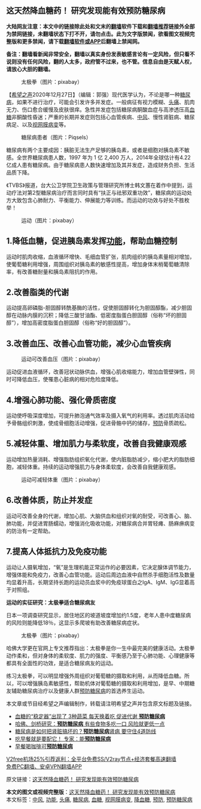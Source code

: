  <h2>这天然降血糖药！ 研究发现能有效预防糖尿病</h2> <p class="notice"><b>大陆网友注意：本文中的链接除此处和文末的<a href="https://github.com/bannedbook/fanqiang" >翻墙</a>软件下载和<a href="https://github.com/killgcd/justmysocks/blob/master/README.md">翻墙推荐</a>链接外全部为禁网链接，未翻墙状态下打不开，请勿点击。此为文字版禁闻，欲看图文视频完整版和更多禁闻，请下载<a href="https://github.com/bannedbook/fanqiang">翻墙软件或APP</a>后翻墙上禁闻网。</p><p>备注：翻墙看新闻非常安全，翻墙以真实身份发表敏感言论有一定风险，但只看不说则没有任何风险，翻的人太多，政府管不过来，也不管。信息自由是天赋人权，请放心大胆的翻墙。</b></p>  <div class="entry"> <figure><figcaption>太极拳（图片：pixabay）</figcaption></figure> <p>【<span class='wp_keywordlink_affiliate'><a href="https://www.soundofhope.org" title="希望之声" target="_blank">希望之声</a></span>2020年12月27日】（编辑：郭强）现代医学认为，不论是哪一种<a href="https://www.bannedbook.org/bnews/tag/%e7%b3%96%e5%b0%bf%e7%97%85/" class="st_tag internal_tag" rel="tag" title="标签 糖尿病 下的日志">糖尿病</a>，如果不进行治疗，可能会引发许多并发症。一般病征有视力模糊、<a href="https://www.bannedbook.org/bnews/tag/%e5%a4%b4%e7%97%9b/" class="st_tag internal_tag" rel="tag" title="标签 头痛 下的日志">头痛</a>、肌肉无力、伤口愈合缓慢及皮肤很痒。急性并发症包括糖尿病酮酸血症与高渗透压高<a href="https://www.bannedbook.org/bnews/tag/%e8%a1%80%e7%b3%96/" class="st_tag internal_tag" rel="tag" title="标签 血糖 下的日志">血糖</a>非酮酸性昏迷；严重的长期并发症则包括心血管疾病、<a href="https://www.bannedbook.org/bnews/tag/%E4%B8%AD%E9%A3%8E/" class="st_tag internal_tag" rel="tag" title="标签 中风 下的日志">中风</a>、慢性肾脏病、糖尿病足、以及<a href="https://www.bannedbook.org/bnews/tag/%e8%a7%86%e7%bd%91%e8%86%9c%e7%97%85%e5%8f%98/" class="st_tag internal_tag" rel="tag" title="标签 视网膜病变 下的日志">视网膜病变</a>等。</p> <figure><figcaption>糖尿病患者（图片：Piqsels）</figcaption></figure> <p>糖尿病有两个主要成因：胰脏无法生产足够的胰岛素，或者是细胞对胰岛素不敏感。全世界糖尿病患人数，1997 年为 1 亿 2,400 万人，2014年全球估计有4.22亿成人患有糖尿病。由于糖尿病患人数快速增加及其并发症，造成财务负担、生活品质下降。</p> <p>《TVBS》报道，台大公卫学院卫生政策与管理研究所博士韩文蕙在着作中提到，运动疗法对第2型糖尿病治疗而言同时具有“扶正与祛邪双重功效”，糖尿病的运动处方大致包含心肺耐力、平衡能力、伸展能力等训练。而运动的功效与好处不胜枚举！</p> <figure><figcaption>运动（图片：pixabay）</figcaption></figure> <h2>1.降低血糖，促进胰岛素发挥<a href="https://www.bannedbook.org/bnews/tag/%E5%8A%9F%E8%83%BD/" class="st_tag internal_tag" rel="tag" title="标签 功能 下的日志">功能</a>，帮助血糖控制</h2> <p>运动时肌肉收缩，血液循环增快、毛细血管扩张，肌肉组织的胰岛素量相对增加，使葡萄糖利用增强，周围组织对胰岛素的敏感性提高，增加身体末梢葡萄糖清除率，有改善糖耐量和胰岛素阻抗的作用。</p>  <h2>2.改善脂类的代谢</h2> <p>运动提高卵磷脂-胆固醇转酰基酶的活性，促使胆固醇转化为胆固醇酯，减少胆固醇在动脉内膜的沉积；降低三酸甘油酯、低密度脂蛋白胆固醇（俗称“坏的胆固醇”），增加高密度脂蛋白胆固醇（俗称“好的胆固醇”）。</p> <h2>3.改善血压、改善心血管功能，减少心血管疾病</h2> <figure><figcaption>运动可改善血压（图片：pixabay）</figcaption></figure> <p>运动促进血液循环，改善冠状动脉供血，增强心肌收缩能力，增加血管壁弹性，同时可降低血压，使罹患心脏病的相对危险度降低。</p> <h2>4.增强心肺功能、强化骨质密度</h2> <p>运动使呼吸深度增加，可提升肺泡通气效率及摄入氧气的利用率。透过肌肉活动给予骨骼组织刺激，使成骨细胞活动增强，促进骨骼中钙的储存，<a href="https://www.bannedbook.org/bnews/tag/%E9%A2%84%E9%98%B2/" class="st_tag internal_tag" rel="tag" title="标签 预防 下的日志">预防</a>骨质疏松。</p> <h2>5.减轻体重、增加肌力与柔软度，改善自我健康观感</h2> <p>运动增加热量消耗、增强脂肪组织氧化代谢，使内脏脂肪减少，缩小肥大的脂肪细胞，减轻体重。持续的运动增强肌力与身体柔软度，会改善自我健康观感。</p>  <figure><figcaption>运动可减轻体重（图片：pixabay）</figcaption></figure> <h2>6.改善体质，防止并发症</h2> <p>运动可改善全身的代谢，增加心肌、大脑供血和组织对氧的耐受，可改善心、脑、肺功能，并促进胃肠蠕动，增强消化吸收功能，对糖尿病合并胃轻瘫、肠麻痹病变的防治有一定帮助。</p> <h2>7.提高人体抵抗力及免疫功能</h2> <p>运动让人摄氧增加，“氧”是生理机能正常运作的必要因素，它决定腺体调节能力，增强体能和免疫力，改善心血管功能。运动后周边血液中自然杀手细胞活性及数量均显着升高，长期坚持长跑的运动员血浆中的免疫球蛋白之IgA、IgM、IgG显着高于对照组。</p> <p><strong>运动的实征研究：太极拳适合糖尿病友</strong></p> <p>日本一项调查研究显示，居住地区的坡道坡度增加约1.5度，老年人患中度糖尿病的风险则能降低18％，这显示多爬坡有助改善糖尿病症状。</p>  <figure><figcaption>太极拳（图片：pixabay）</figcaption></figure> <p>哈佛大学更在官网上专文推荐指出：太极拳是你一生中最完美的健康活动。太极拳动作柔和，但对身体的柔软度、肌力的强度、平衡感乃至于心肺功能、心理健康等都具有全面性的功效，是适合糖尿病友的运动。</p> <p>练习太极拳，可以明显增强外周组织对葡萄糖的摄取和利用，从而降低血糖。所以，可以增强胰岛素敏感性，帮助机体对葡萄糖的摄取和利用增加，是早、中期糖友辅助糖尿病治疗以及健康人群<a href="https://www.bannedbook.org/bnews/tag/%E9%A2%84%E9%98%B2%E7%B3%96%E5%B0%BF%E7%97%85/" class="st_tag internal_tag" rel="tag" title="标签 预防糖尿病 下的日志">预防糖尿病</a>的首选养生运动。</p> <p>本文章或节目经希望之声编辑制作，转载请注明希望之声并包含原文标题及链接。</p> <ul class='op-related-articles' title='相关阅读'> <li><a href='https://www.bannedbook.org/bnews/health/20201221/1451989.html' target='_blank'>血糖的“稳定器”出现了 3种蔬菜 每天换着吃 促进代谢 <b>预防糖尿病</b></a></li> <li><a href='https://www.bannedbook.org/bnews/health/20200726/1366541.html' target='_blank'>哈佛、剑桥研究：<b>预防糖尿病</b> 有些食物多吃一口 风险就更低一点</a></li> <li><a href='https://www.bannedbook.org/bnews/health/20200413/1311413.html' target='_blank'>糖尿病是如何把肾脏搞坏的？<b>预防糖尿病</b>肾病 要守住4道防线</a></li> <li><a href='https://www.bannedbook.org/bnews/health/20181127/1037565.html' target='_blank'>吃早餐就是要配它！ 专家：能<b>预防糖尿病</b></a></li> <li><a href='https://www.bannedbook.org/bnews/cnnews/20181119/1033649.html' target='_blank'>早餐喝咖啡可<b>预防糖尿病</b></a></li> </ul> <p class="texttj"> <a href="https://github.com/bannedbook/fanqiang/wiki/V2ray%E6%9C%BA%E5%9C%BA" target="_blank">V2free机场25%引荐返利：全平台免费SS/V2ray节点+经济套餐高速翻墙</a><br/> <a href="https://github.com/bannedbook/fanqiang/wiki/%E7%A6%81%E9%97%BB%E7%BD%91%E5%AE%89%E5%8D%93%E7%BF%BB%E5%A2%99%E6%96%B0%E9%97%BBAPP" target="_blank">免费PC翻墙、安卓VPN翻墙APP</a></p><p>原文链接：<a class="src_link"  href="https://www.soundofhope.org/post/430669" target="_blank">这天然降血糖药！ 研究发现能有效预防糖尿病</a></p> <a name='sharetosocial'></a>       <div><b>本文的图文或视频完整版</b>：<a href='https://www.bannedbook.org/bnews/comments/20201227/1455960.html'>这天然降血糖药！ 研究发现能有效预防糖尿病</a></div>  </div><!--END ENTRY--> <div class="postfooter"> <div>本文标签：<a href="https://www.bannedbook.org/bnews/tag/%E4%B8%AD%E9%A3%8E/" rel="tag">中风</a>, <a href="https://www.bannedbook.org/bnews/tag/%E5%8A%9F%E8%83%BD/" rel="tag">功能</a>, <a href="https://www.bannedbook.org/bnews/tag/%e5%a4%b4%e7%97%9b/" rel="tag">头痛</a>, <a href="https://www.bannedbook.org/bnews/tag/%e7%b3%96%e5%b0%bf%e7%97%85/" rel="tag">糖尿病</a>, <a href="https://www.bannedbook.org/bnews/tag/%e8%a1%80%e7%b3%96/" rel="tag">血糖</a>, <a href="https://www.bannedbook.org/bnews/tag/%e8%a7%86%e7%bd%91%e8%86%9c%e7%97%85%e5%8f%98/" rel="tag">视网膜病变</a>, <a href="https://www.bannedbook.org/bnews/tag/%E9%99%8D%E8%A1%80%E7%B3%96/" rel="tag">降血糖</a>, <a href="https://www.bannedbook.org/bnews/tag/%E9%A2%84%E9%98%B2/" rel="tag">预防</a>, <a href="https://www.bannedbook.org/bnews/tag/%E9%A2%84%E9%98%B2%E7%B3%96%E5%B0%BF%E7%97%85/" rel="tag">预防糖尿病</a></div>  </div><!--END POSTFOOTER--> 